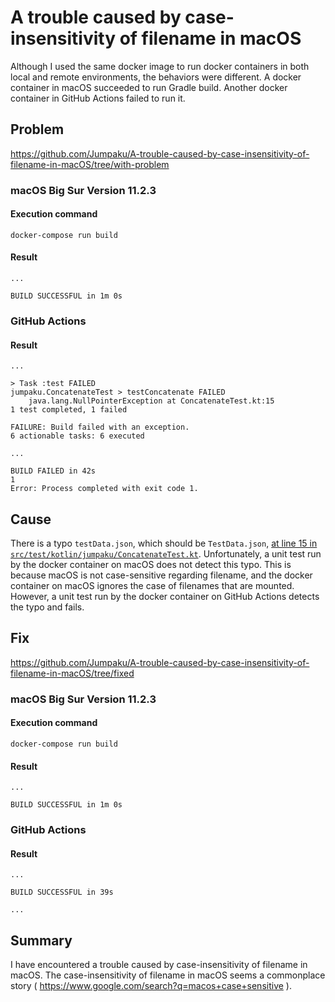 # A trouble caused by case-insensitivity of filename in macOS

Although I used the same docker image to run docker containers in both local and remote environments, the behaviors were different.
A docker container in macOS succeeded to run Gradle build.
Another docker container in GitHub Actions failed to run it.

## Problem

https://github.com/Jumpaku/A-trouble-caused-by-case-insensitivity-of-filename-in-macOS/tree/with-problem

### macOS Big Sur Version 11.2.3

#### Execution command

```shell
docker-compose run build
```

#### Result

```
...

BUILD SUCCESSFUL in 1m 0s
```

### GitHub Actions

#### Result

```
...

> Task :test FAILED
jumpaku.ConcatenateTest > testConcatenate FAILED
    java.lang.NullPointerException at ConcatenateTest.kt:15
1 test completed, 1 failed

FAILURE: Build failed with an exception.
6 actionable tasks: 6 executed

...

BUILD FAILED in 42s
1
Error: Process completed with exit code 1.
```

## Cause

There is a typo `testData.json`, which should be `TestData.json`, [at line 15 in `src/test/kotlin/jumpaku/ConcatenateTest.kt`](https://github.com/Jumpaku/A-trouble-caused-by-case-insensitivity-of-filename-in-macOS/blob/a7656c48e3eae79206c08621f8576375fa3542db/src/test/kotlin/jumpaku/ConcatenateTest.kt#L15).
Unfortunately, a unit test run by the docker container on macOS does not detect this typo.
This is because macOS is not case-sensitive regarding filename, and the docker container on macOS ignores the case of filenames that are mounted.
However, a unit test run by the docker container on GitHub Actions detects the typo and fails.

## Fix

https://github.com/Jumpaku/A-trouble-caused-by-case-insensitivity-of-filename-in-macOS/tree/fixed

### macOS Big Sur Version 11.2.3

#### Execution command

```shell
docker-compose run build
```

#### Result

```
...

BUILD SUCCESSFUL in 1m 0s
```

### GitHub Actions

#### Result

```
...

BUILD SUCCESSFUL in 39s

...
```

## Summary

I have encountered a trouble caused by case-insensitivity of filename in macOS.
The case-insensitivity of filename in macOS seems a commonplace story ( https://www.google.com/search?q=macos+case+sensitive ).
